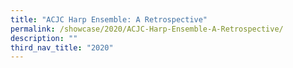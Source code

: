 ```yaml
---
title: "ACJC Harp Ensemble: A Retrospective"
permalink: /showcase/2020/ACJC-Harp-Ensemble-A-Retrospective/
description: ""
third_nav_title: "2020"
---
```

